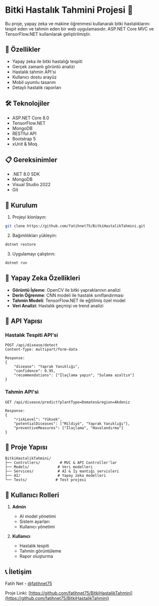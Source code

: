 # Bitki Hastalık Tahmini Projesi 🌱

Bu proje, yapay zeka ve makine öğrenmesi kullanarak bitki hastalıklarını tespit eden ve tahmin eden bir web uygulamasıdır. ASP.NET Core MVC ve TensorFlow.NET kullanılarak geliştirilmiştir.

## 🚀 Özellikler

- Yapay zeka ile bitki hastalığı tespiti
- Gerçek zamanlı görüntü analizi
- Hastalık tahmin API'si
- Kullanıcı dostu arayüz
- Mobil uyumlu tasarım
- Detaylı hastalık raporları

## 🛠️ Teknolojiler

- ASP.NET Core 8.0
- TensorFlow.NET
- MongoDB
- RESTful API
- Bootstrap 5
- xUnit & Moq

## 📋 Gereksinimler

- .NET 8.0 SDK
- MongoDB
- Visual Studio 2022
- Git

## 🔧 Kurulum

1. Projeyi klonlayın:
```bash
git clone https://github.com/fatihnet75/BitkiHastalikTahmini.git
```

2. Bağımlılıkları yükleyin:
```bash
dotnet restore
```

3. Uygulamayı çalıştırın:
```bash
dotnet run
```

## 🤖 Yapay Zeka Özellikleri

- **Görüntü İşleme**: OpenCV ile bitki yapraklarının analizi
- **Derin Öğrenme**: CNN modeli ile hastalık sınıflandırması
- **Tahmin Modeli**: TensorFlow.NET ile eğitilmiş özel model
- **Veri Analizi**: Hastalık geçmişi ve trend analizi

## 📡 API Yapısı

### Hastalık Tespiti API'si
```http
POST /api/disease/detect
Content-Type: multipart/form-data

Response:
{
    "disease": "Yaprak Yanıklığı",
    "confidence": 0.95,
    "recommendations": ["İlaçlama yapın", "Sulama azaltın"]
}
```

### Tahmin API'si
```http
GET /api/disease/predict?plantType=Domates&region=Akdeniz

Response:
{
    "riskLevel": "Yüksek",
    "potentialDiseases": ["Mildiyö", "Yaprak Yanıklığı"],
    "preventiveMeasures": ["İlaçlama", "Havalandırma"]
}
```

## 📁 Proje Yapısı

```
BitkiHastalikTahmini/
├── Controllers/         # MVC & API Controller'lar
├── Models/             # Veri modelleri
├── Services/           # AI & İş mantığı servisleri
├── AI/                 # Yapay zeka modelleri
└── Tests/             # Test projesi
```

## 👥 Kullanıcı Rolleri

1. **Admin**
   - AI model yönetimi
   - Sistem ayarları
   - Kullanıcı yönetimi

2. **Kullanıcı**
   - Hastalık tespiti
   - Tahmin görüntüleme
   - Rapor oluşturma

## 📞 İletişim

Fatih Net - [@fatihnet75](https://github.com/fatihnet75)

Proje Linki: [https://github.com/fatihnet75/BitkiHastalikTahmini](https://github.com/fatihnet75/BitkiHastalikTahmini) 